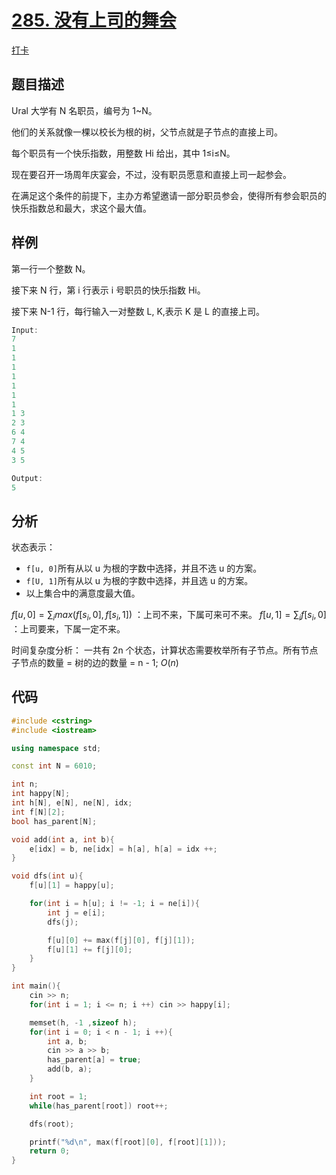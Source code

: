 # [285. 没有上司的舞会](https://www.acwing.com/problem/content/287/)

[打卡](https://www.acwing.com/activity/content/problem/content/1012/1/)

## 题目描述

Ural 大学有 N 名职员，编号为 1~N。

他们的关系就像一棵以校长为根的树，父节点就是子节点的直接上司。

每个职员有一个快乐指数，用整数 Hi 给出，其中 1≤i≤N。

现在要召开一场周年庆宴会，不过，没有职员愿意和直接上司一起参会。

在满足这个条件的前提下，主办方希望邀请一部分职员参会，使得所有参会职员的快乐指数总和最大，求这个最大值。

## 样例

第一行一个整数 N。

接下来 N 行，第 i 行表示 i 号职员的快乐指数 Hi。

接下来 N-1 行，每行输入一对整数 L, K,表示 K 是 L 的直接上司。

```c++
Input:
7
1
1
1
1
1
1
1
1 3
2 3
6 4
7 4
4 5
3 5

Output:
5
```

## 分析

状态表示：

- `f[u, 0]`所有从以 u 为根的字数中选择，并且不选 u 的方案。
- `f[U, 1]`所有从以 u 为根的字数中选择，并且选 u 的方案。
- 以上集合中的满意度最大值。

$f[u, 0] = \sum_i max(f[s_i, 0], f[s_i, 1])$ ：上司不来，下属可来可不来。
$f[u, 1] = \sum_i f[s_i, 0]$ ：上司要来，下属一定不来。

时间复杂度分析： 一共有 2n 个状态，计算状态需要枚举所有子节点。所有节点子节点的数量 = 树的边的数量 = n - 1; $O(n)$

## 代码

```c++
#include <cstring>
#include <iostream>

using namespace std;

const int N = 6010;

int n;
int happy[N];
int h[N], e[N], ne[N], idx;
int f[N][2];
bool has_parent[N];

void add(int a, int b){
    e[idx] = b, ne[idx] = h[a], h[a] = idx ++;
}

void dfs(int u){
    f[u][1] = happy[u];

    for(int i = h[u]; i != -1; i = ne[i]){
        int j = e[i];
        dfs(j);

        f[u][0] += max(f[j][0], f[j][1]);
        f[u][1] += f[j][0];
    }
}

int main(){
    cin >> n;
    for(int i = 1; i <= n; i ++) cin >> happy[i];

    memset(h, -1 ,sizeof h);
    for(int i = 0; i < n - 1; i ++){
        int a, b;
        cin >> a >> b;
        has_parent[a] = true;
        add(b, a);
    }

    int root = 1;
    while(has_parent[root]) root++;

    dfs(root);

    printf("%d\n", max(f[root][0], f[root][1]));
    return 0;
}
```
